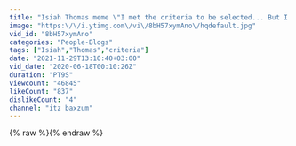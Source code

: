 ```yaml
---
title: "Isiah Thomas meme \"I met the criteria to be selected... But I wasn't 😂😂"
image: "https:\/\/i.ytimg.com\/vi\/8bH57xymAno\/hqdefault.jpg"
vid_id: "8bH57xymAno"
categories: "People-Blogs"
tags: ["Isiah","Thomas","criteria"]
date: "2021-11-29T13:10:40+03:00"
vid_date: "2020-06-18T00:10:26Z"
duration: "PT9S"
viewcount: "46845"
likeCount: "837"
dislikeCount: "4"
channel: "itz baxzum"
---
```

{% raw %}{% endraw %}
